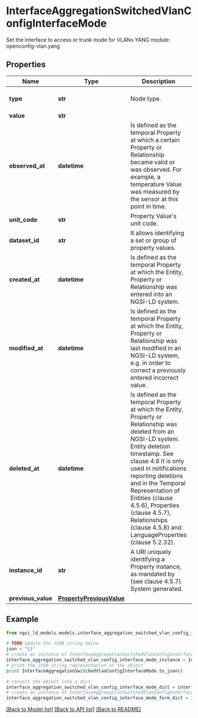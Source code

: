 # InterfaceAggregationSwitchedVlanConfigInterfaceMode

Set the interface to access or trunk mode for VLANs  YANG module: openconfig-vlan.yang 

## Properties

Name | Type | Description | Notes
------------ | ------------- | ------------- | -------------
**type** | **str** | Node type.  | [optional] [default to 'Property']
**value** | **str** |  | 
**observed_at** | **datetime** | Is defined as the temporal Property at which a certain Property or Relationship became valid or was observed. For example, a temperature Value was measured by the sensor at this point in time.  | [optional] 
**unit_code** | **str** | Property Value&#39;s unit code.  | [optional] 
**dataset_id** | **str** | It allows identifying a set or group of property values.  | [optional] 
**created_at** | **datetime** | Is defined as the temporal Property at which the Entity, Property or Relationship was entered into an NGSI-LD system.  | [optional] [readonly] 
**modified_at** | **datetime** | Is defined as the temporal Property at which the Entity, Property or Relationship was last modified in an NGSI-LD system, e.g. in order to correct a previously entered incorrect value.  | [optional] [readonly] 
**deleted_at** | **datetime** | Is defined as the temporal Property at which the Entity, Property or Relationship was deleted from an NGSI-LD system.  Entity deletion timestamp. See clause 4.8 It is only used in notifications reporting deletions and in the Temporal Representation of Entities (clause 4.5.6), Properties (clause 4.5.7), Relationships (clause 4.5.8) and LanguageProperties (clause 5.2.32).  | [optional] [readonly] 
**instance_id** | **str** | A URI uniquely identifying a Property instance, as mandated by (see clause 4.5.7). System generated.  | [optional] [readonly] 
**previous_value** | [**PropertyPreviousValue**](PropertyPreviousValue.md) |  | [optional] 

## Example

```python
from ngsi_ld_models.models.interface_aggregation_switched_vlan_config_interface_mode import InterfaceAggregationSwitchedVlanConfigInterfaceMode

# TODO update the JSON string below
json = "{}"
# create an instance of InterfaceAggregationSwitchedVlanConfigInterfaceMode from a JSON string
interface_aggregation_switched_vlan_config_interface_mode_instance = InterfaceAggregationSwitchedVlanConfigInterfaceMode.from_json(json)
# print the JSON string representation of the object
print InterfaceAggregationSwitchedVlanConfigInterfaceMode.to_json()

# convert the object into a dict
interface_aggregation_switched_vlan_config_interface_mode_dict = interface_aggregation_switched_vlan_config_interface_mode_instance.to_dict()
# create an instance of InterfaceAggregationSwitchedVlanConfigInterfaceMode from a dict
interface_aggregation_switched_vlan_config_interface_mode_form_dict = interface_aggregation_switched_vlan_config_interface_mode.from_dict(interface_aggregation_switched_vlan_config_interface_mode_dict)
```
[[Back to Model list]](../README.md#documentation-for-models) [[Back to API list]](../README.md#documentation-for-api-endpoints) [[Back to README]](../README.md)


